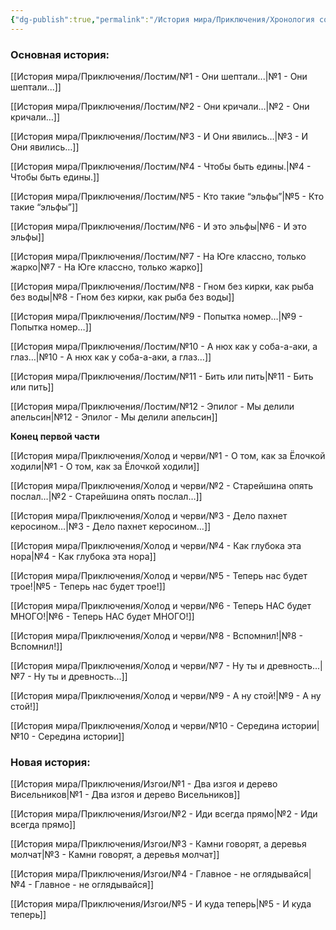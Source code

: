 ```yaml
---
{"dg-publish":true,"permalink":"/История мира/Приключения/Хронология событий/","tags":["gardenEntry"],"noteIcon":"","created":"2025-09-07T13:19:32.953+03:00","updated":"2025-09-11T12:00:06.339+03:00"}
---
```



### Основная история:
[[История мира/Приключения/Лостим/№1 - Они шептали...\|№1 - Они шептали...]]

[[История мира/Приключения/Лостим/№2 - Они кричали…\|№2 - Они кричали…]]

[[История мира/Приключения/Лостим/№3 - И Они явились…\|№3 - И Они явились…]]

[[История мира/Приключения/Лостим/№4 - Чтобы быть едины.\|№4 - Чтобы быть едины.]]

[[История мира/Приключения/Лостим/№5 - Кто такие “эльфы”\|№5 - Кто такие “эльфы”]]

[[История мира/Приключения/Лостим/№6 - И это эльфы\|№6 - И это эльфы]]

[[История мира/Приключения/Лостим/№7 - На Юге классно, только жарко\|№7 - На Юге классно, только жарко]]

[[История мира/Приключения/Лостим/№8 - Гном без кирки, как рыба без воды\|№8 - Гном без кирки, как рыба без воды]]

[[История мира/Приключения/Лостим/№9 - Попытка номер…\|№9 - Попытка номер…]]

[[История мира/Приключения/Лостим/№10 - А нюх как у соба-а-аки, а глаз…\|№10 - А нюх как у соба-а-аки, а глаз…]]

[[История мира/Приключения/Лостим/№11 - Бить или пить\|№11 - Бить или пить]]

[[История мира/Приключения/Лостим/№12 - Эпилог - Мы делили апельсин\|№12 - Эпилог - Мы делили апельсин]]

**Конец первой части**


[[История мира/Приключения/Холод и черви/№1 - О том, как за Ёлочкой ходили\|№1 - О том, как за Ёлочкой ходили]]

[[История мира/Приключения/Холод и черви/№2 - Старейшина опять послал…\|№2 - Старейшина опять послал…]]

[[История мира/Приключения/Холод и черви/№3 - Дело пахнет керосином…\|№3 - Дело пахнет керосином…]]

[[История мира/Приключения/Холод и черви/№4 - Как глубока эта нора\|№4 - Как глубока эта нора]]

[[История мира/Приключения/Холод и черви/№5 - Теперь нас будет трое!\|№5 - Теперь нас будет трое!]]

[[История мира/Приключения/Холод и черви/№6 - Теперь НАС будет МНОГО!\|№6 - Теперь НАС будет МНОГО!]]

[[История мира/Приключения/Холод и черви/№8 - Вспомнил!\|№8 - Вспомнил!]]

[[История мира/Приключения/Холод и черви/№7 - Ну ты и древность...\|№7 - Ну ты и древность...]]

[[История мира/Приключения/Холод и черви/№9 - А ну стой!\|№9 - А ну стой!]]

[[История мира/Приключения/Холод и черви/№10 - Середина истории\|№10 - Середина истории]]


### Новая история:
[[История мира/Приключения/Изгои/№1 - Два изгоя и дерево Висельников\|№1 - Два изгоя и дерево Висельников]]

[[История мира/Приключения/Изгои/№2 - Иди всегда прямо\|№2 - Иди всегда прямо]]

[[История мира/Приключения/Изгои/№3 - Камни говорят, а деревья молчат\|№3 - Камни говорят, а деревья молчат]]

[[История мира/Приключения/Изгои/№4 - Главное - не оглядывайся\|№4 - Главное - не оглядывайся]]

[[История мира/Приключения/Изгои/№5 - И куда теперь\|№5 - И куда теперь]]


